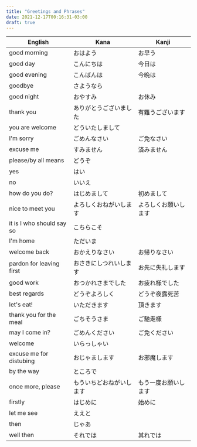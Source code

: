 ```yaml
---
title: "Greetings and Phrases"
date: 2021-12-17T00:16:31-03:00
draft: true
---
```

| English                   | Kana                     | Kanji                |
|---------------------------|--------------------------|----------------------|
| good morning              | おはよう                 | お早う               |
| good day                  | こんにちは               | 今日は               |
| good evening              | こんばんは               | 今晩は               |
| goodbye                   | さようなら               |                      |
| good night                | おやすみ                 | お休み               |
| thank you                 | ありがとうございました   | 有難うございます     |
| you are welcome           | どういたしまして         |                      |
| I'm sorry                 | ごめんなさい             | ご免なさい           |
| excuse me                 | すみません               | 済みません           |
| please/by all means       | どうぞ                   |                      |
| yes                       | はい                     |                      |
| no                        | いいえ                   |                      |
| how do you do?            | はじめまして             | 初めまして           |
| nice to meet you          | よろしくおねがいします   | よろしくお願いします |
| it is I who should say so | こちらこそ               |                      |
| I'm home                  | ただいま                 |                      |
| welcome back              | おかえりなさい           | お帰りなさい         |
| pardon for leaving first  | おさきにしつれいします   | お先に失礼します     |
| good work                 | おつかれさまでした       | お疲れ様でした       |
| best regards              | どうぞよろしく           | どうぞ夜露死苦       |
| let's eat!                | いただきます             | 頂きます             |
| thank you for the meal    | ごちそうさま             | ご馳走様             |
| may I come in?            | ごめんください           | ご免ください         |
| welcome                   | いらっしゃい             |                      |
| excuse me for distubing   | おじゃまします           | お邪魔します         |
| by the way                | ところで                 |                      |
| once more, please         | もういちどおねがいします | もう一度お願いします |
| firstly                   | はじめに                 | 始めに               |
| let me see                | ええと                   |                      |
| then                      | じゃあ                   |                      |
| well then                 | それでは                 | 其れでは             |
